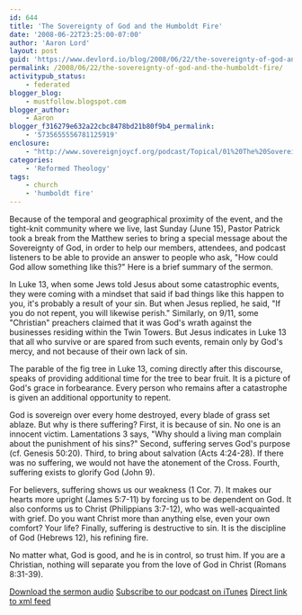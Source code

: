 ```yaml
---
id: 644
title: 'The Sovereignty of God and the Humboldt Fire'
date: '2008-06-22T23:25:00-07:00'
author: 'Aaron Lord'
layout: post
guid: 'https://www.devlord.io/blog/2008/06/22/the-sovereignty-of-god-and-the-humboldt-fire/'
permalink: /2008/06/22/the-sovereignty-of-god-and-the-humboldt-fire/
activitypub_status:
    - federated
blogger_blog:
    - mustfollow.blogspot.com
blogger_author:
    - Aaron
blogger_f316279e632a22cbc8478bd21b80f9b4_permalink:
    - '5735655556781125919'
enclosure:
    - "http://www.sovereignjoycf.org/podcast/Topical/01%20The%20Sovereignty%20of%20God%20and%20the%20Humboldt%20Fire.mp3\n1635\naudio/mpeg\n"
categories:
    - 'Reformed Theology'
tags:
    - church
    - 'humboldt fire'
---
```


Because of the temporal and geographical proximity of the event, and the tight-knit community where we live, last Sunday (June 15), Pastor Patrick took a break from the Matthew series to bring a special message about the Sovereignty of God, in order to help our members, attendees, and podcast listeners to be able to provide an answer to people who ask, "How could God allow something like this?" Here is a brief summary of the sermon.

In Luke 13, when some Jews told Jesus about some catastrophic events, they were coming with a mindset that said if bad things like this happen to you, it's probably a result of your sin. But when Jesus replied, he said, "If you do not repent, you will likewise perish." Similarly, on 9/11, some "Christian" preachers claimed that it was God's wrath against the businesses residing within the Twin Towers. But Jesus indicates in Luke 13 that all who survive or are spared from such events, remain only by God's mercy, and not because of their own lack of sin.

The parable of the fig tree in Luke 13, coming directly after this discourse, speaks of providing additional time for the tree to bear fruit. It is a picture of God's grace in forbearance. Every person who remains after a catastrophe is given an additional opportunity to repent.

God is sovereign over every home destroyed, every blade of grass set ablaze. But why is there suffering? First, it is because of sin. No one is an innocent victim. Lamentations 3 says, "Why should a living man complain about the punishment of his sins?" Second, suffering serves God's purpose (cf. Genesis 50:20). Third, to bring about salvation (Acts 4:24-28). If there was no suffering, we would not have the atonement of the Cross. Fourth, suffering exists to glorify God (John 9).

For believers, suffering shows us our weakness (1 Cor. 7). It makes our hearts more upright (James 5:7-11) by forcing us to be dependent on God. It also conforms us to Christ (Philippians 3:7-12), who was well-acquainted with grief. Do you want Christ more than anything else, even your own comfort? Your life? Finally, suffering is destructive to sin. It is the discipline of God (Hebrews 12), his refining fire.

No matter what, God is good, and he is in control, so trust him. If you are a Christian, nothing will separate you from the love of God in Christ (Romans 8:31-39).

<a href="http://www.sovereignjoycf.org/podcast/Topical/01%20The%20Sovereignty%20of%20God%20and%20the%20Humboldt%20Fire.mp3">Download the sermon audio</a>
<a href="http://phobos.apple.com/WebObjects/MZStore.woa/wa/viewPodcast?id=262971249">Subscribe to our podcast on iTunes</a>
<a href="http://www.sovereignjoycf.org/podcast/podcast-am.xml">Direct link to xml feed</a>
<div class="blogger-post-footer"><img src="" alt="" width="1" height="1" /></div>